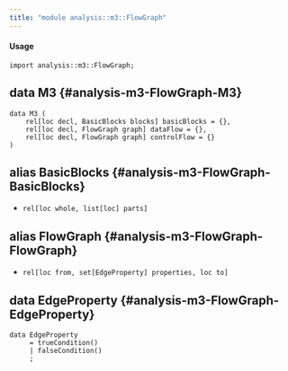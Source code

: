```yaml
---
title: "module analysis::m3::FlowGraph"
---
```


#### Usage

`import analysis::m3::FlowGraph;`


## data M3 {#analysis-m3-FlowGraph-M3}

```rascal
data M3 (
    rel[loc decl, BasicBlocks blocks] basicBlocks = {},
    rel[loc decl, FlowGraph graph] dataFlow = {},
    rel[loc decl, FlowGraph graph] controlFlow = {}
)
```

## alias BasicBlocks {#analysis-m3-FlowGraph-BasicBlocks}

* `rel[loc whole, list[loc] parts]`

## alias FlowGraph {#analysis-m3-FlowGraph-FlowGraph}

* `rel[loc from, set[EdgeProperty] properties, loc to]`

## data EdgeProperty {#analysis-m3-FlowGraph-EdgeProperty}

```rascal
data EdgeProperty  
     = trueCondition()
     | falseCondition()
     ;
```


